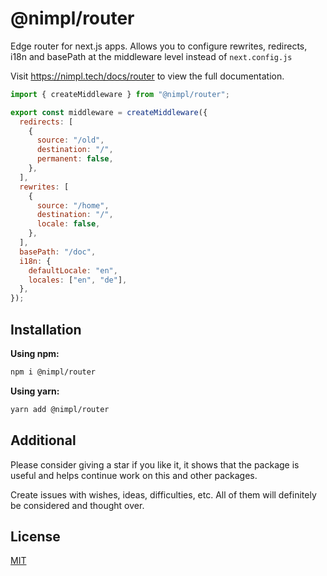 # @nimpl/router

Edge router for next.js apps. Allows you to configure rewrites, redirects, i18n and basePath at the middleware level instead of `next.config.js`

Visit https://nimpl.tech/docs/router to view the full documentation.

```js
import { createMiddleware } from "@nimpl/router";

export const middleware = createMiddleware({
  redirects: [
    {
      source: "/old",
      destination: "/",
      permanent: false,
    },
  ],
  rewrites: [
    {
      source: "/home",
      destination: "/",
      locale: false,
    },
  ],
  basePath: "/doc",
  i18n: {
    defaultLocale: "en",
    locales: ["en", "de"],
  },
});
```

## Installation

**Using npm:**

```bash
npm i @nimpl/router
```

**Using yarn:**

```bash
yarn add @nimpl/router
```

## Additional

Please consider giving a star if you like it, it shows that the package is useful and helps continue work on this and other packages.

Create issues with wishes, ideas, difficulties, etc. All of them will definitely be considered and thought over.

## License

[MIT](https://github.com/vordgi/nimpl-router/blob/main/LICENSE)
